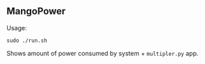 <h2>MangoPower</h2>

Usage: 

```
sudo ./run.sh
```

Shows amount of power consumed by system + `multipler.py` app.